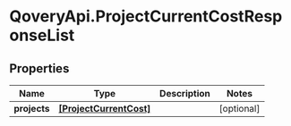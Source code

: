 # QoveryApi.ProjectCurrentCostResponseList

## Properties

Name | Type | Description | Notes
------------ | ------------- | ------------- | -------------
**projects** | [**[ProjectCurrentCost]**](ProjectCurrentCost.md) |  | [optional] 


